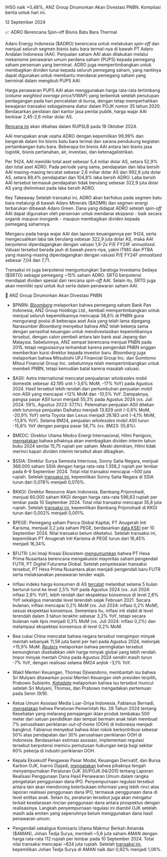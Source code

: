 IHSG naik +0,48%, ANZ Group Dirumorkan Akan Divestasi PNBN. Kompilasi berita untuk hari ini.

12 September 2024

📈 ADRO Berencana Spin-off Bisnis Batu Bara Thermal

Adaro Energy Indonesia ($ADRO) berencana untuk melakukan _spin-off_ dan menjual seluruh segmen bisnis batu bara termal-nya di bawah PT Adaro Andalan Indonesia (AAI). Penjualan saham AAI akan dilakukan melalui mekanisme penawaran umum perdana saham (PUPS) kepada pemegang saham perseroan yang berminat. ADRO juga mempertimbangkan untuk membagikan dividen tunai kepada seluruh pemegang saham, yang nantinya dapat digunakan untuk membantu mendanai pemegang saham yang berminat dalam mengikuti PUPS AAI.

Harga penawaran PUPS AAI akan menggunakan harga rata-rata tertimbang (_volume weighted average price_/VWAP) yang terbentuk setelah penutupan perdagangan pada hari pencatatan di bursa, dengan tetap memperhatikan kewajaran transaksi sebagaimana diatur dalam POJK nomor 35 tahun 2020. Berdasarkan penilaian dari kantor jasa penilai publik, harga wajar AAI berkisar 2,45-2,6 miliar dolar AS.

[Rencana ini](https://www.idx.co.id/StaticData/NewsAndAnnouncement/ANNOUNCEMENTSTOCK/From_EREP/202409/5a5c32beba_c36d23278a.pdf) akan dibahas dalam RUPSLB pada 18 Oktober 2024.

AAI merupakan anak usaha ADRO dengan kepemilikan 99,99% dan bergerak dalam lini bisnis batu bara termal dan sarana pendukung kegiatan pertambangan batu bara. Beberapa lini bisnis AAI antara lain bisnis jasa logistik, bisnis pertanahan, air, investasi, dan ketenagalistrikan.

Per 1H24, AAI memiliki total aset sebesar 5,4 miliar dolar AS, setara 52,9% dari total aset ADRO. Pada periode yang sama, pendapatan dan laba bersih AAI masing-masing tercatat sebesar 2,6 miliar dolar AS dan 992,8 juta dolar AS, setara 89,4% pendapatan dan 104,8% laba bersih ADRO. Laba bersih AAI tersebut termasuk pendapatan tidak berulang sebesar 322,9 juta dolar AS yang dieliminasi pada laba bersih ADRO.

Key Takeaway Setelah transaksi ini, ADRO akan berfokus pada segmen batu bara metalurgi di bawah Adaro Minerals ($ADMR) dan segmen energi terbarukan dibawah Adaro Green. Dana yang didapat ADRO setelah _spin-off_ AAI dapat digunakan oleh perseroan untuk mendanai ekspansi - baik secara organik maupun inorganik - maupun membagikan dividen kepada pemegang sahamnya.

Mengacu pada harga wajar AAI dan laporan keuangannya per 1H24, serta mengecualikan laba tak berulang sebesar 322,9 juta dolar AS, maka AAI berpotensi diperdagangkan dengan valuasi 1,8-2x P/E FY24F _annualized_. Valuasi tersebut berada jauh di bawah _peers_-nya, yakni ITMG dan PTBA yang masing-masing diperdagangkan dengan valuasi P/E FY24F _annualized_ sebesar 7,04 dan 7,71.

Transaksi ini juga berpotensi menguntungkan Saratoga Investama Sedaya ($SRTG) sebagai pemegang ~15% saham ADRO. SRTG berpotensi mendapat dividen spesial dari rencana _spin-off_ AAI. Selain itu, SRTG juga akan memiliki opsi untuk ikut serta dalam penawaran saham AAI.

💨 ANZ Group Dirumorkan Akan Divestasi PNBN

- $PNBN: _[Bloomberg](https://www.bloomberg.com/news/articles/2024-09-11/anz-is-said-to-revive-plan-to-sell-stake-in-jakarta-listed-bank-panin)_ melaporkan bahwa pemegang saham Bank Pan Indonesia, ANZ Group Holdings Ltd., kembali mempertimbangkan untuk menjual seluruh kepemilikannya mencapai 38,8% di PNBN guna mengurangi posisi di beberapa aset Asia yang telah lama dipegang. Narasumber _Bloomberg_ menyebut bahwa ANZ telah bekerja sama dengan penasihat keuangan untuk mendivestasikan kepemilikannya tersebut, dengan calon pembeli antara lain bank asal Jepang dan Malaysia. Sebelumnya, ANZ sempat berencana menjual PNBN pada 2015, tetapi negosiasinya terhambat karena pengendali PNBN enggan memberikan kursi direktur kepada investor baru. _Bloomberg_ juga melaporkan bahwa Mitsubishi UFJ Financial Group Inc. dan Sumitomo Mitsui Financial Group Inc. sebelumnya telah mempertimbangkan untuk membeli PNBN, tetapi kemudian batal karena masalah valuasi.
- $ASII: Astra International mencatat penjualanan _wholesales_ mobil domestik sebesar 42.195 unit (\-3,6% MoM, \-17% YoY) pada Agustus 2024. Hasil tersebut lebih rendah dari pertumbuhan penjualan mobil non-ASII yang mencapai +12% MoM dan -10,5% YoY. Dampaknya, pangsa pasar ASII turun menjadi 55,3% pada Agustus 2024 (vs. Juli 2024: 59%, Agustus 2023: 57,1%). Pelemahan penjualan ASII ditekan oleh turunnya penjualan Daihatsu menjadi 13.829 unit (-0,6% MoM, -20,9% YoY) serta Toyota dan Lexus menjadi 26.183 unit (-4,1% MoM, -13,8% YoY). Selama 8M24, penjualan _wholesales_ mobil ASII turun -15,8% YoY dengan pangsa pasar 56,7% (vs. 8M23: 55,8%).
- $MEDC: Direktur Utama Medco Energi Internasional, Hilmi Panigoro, [mengatakan](https://epaper.bisnis.com/epaper/detail/page/143823/) bahwa pihaknya akan membagikan dividen interim tahun buku 2024 senilai 15,75 rupiah per saham. Meski demikian, Hilmi tidak merinci kapan dividen interim tersebut akan dibagikan.
- $SSIA: Direktur Surya Semesta Internusa, Sonny Satia Negara, menjual 368.000 saham SSIA dengan harga rata-rata 1.358,2 rupiah per lembar pada 6-9 September 2024. Total nilai transaksi mencapai ~500 juta rupiah. Setelah [transaksi ini](https://www.idx.co.id/StaticData/NewsAndAnnouncement/ANNOUNCEMENTSTOCK/From_EREP/202409/6edc3690cd_18f22111f6.pdf), kepemilikan Sonny Satia Negara di SSIA turun dari 0,078% menjadi 0,070%.
- $KKGI: Direktur Resource Alam Indonesia, Bambang Prijonohadi, menjual 60.000 saham KKGI dengan harga rata-rata 596,63 rupiah per lembar pada 10 September 2024. Total nilai transaksi mencapai 35,8 juta rupiah. Setelah [transaksi ini](https://www.idx.co.id/StaticData/NewsAndAnnouncement/ANNOUNCEMENTSTOCK/From_EREP/202409/bffb55390c_e349a7a9fc.pdf), kepemilikan Bambang Prijonohadi di KKGI turun dari 0,002% menjadi 0,001%.
- $PEGE: Pemegang saham Panca Global Kapital, PT Anugerah Inti Karisma, menjual 3,2 juta saham PEGE, berdasarkan [data KSEI](https://www.idx.co.id/StaticData/NewsAndAnnouncement/ANNOUNCEMENTSTOCK/From_EREP/202409/e26c941960_e74177d829.pdf) per 10 September 2024. Nilai transaksi belum diketahui. Setelah transaksi ini, kepemilikan PT Anugerah Inti Karisma di PEGE turun dari 16,45% menjadi 16,34%.
- $FUTR: Lini Imaji Kreasi Ekosistem [mengumumkan](https://www.idx.co.id/StaticData/NewsAndAnnouncement/ANNOUNCEMENTSTOCK/From_EREP/202409/b3f8d2572c_5ab4cde4eb.pdf) bahwa PT Hexa Prima Nusantara berencana mengakuisisi mayoritas saham pengendali FUTR, PT Digital Futurama Global. Setelah penyelesaian transaksi tersebut, PT Hexa Prima Nusantara akan menjadi pengendali baru FUTR serta melaksanakan penawaran tender wajib.

- Inflasi indeks harga konsumen di AS [tercatat](https://www.bls.gov/news.release/cpi.nr0.htm) melambat selama 5 bulan berturut-turut ke level 2,5% YoY pada Agustus 2024 (vs. Juli 2024: inflasi 2,9% YoY), lebih rendah dari ekspektasi konsensus di level 2,6% YoY sekaligus menandai level terendah sejak Februari 2021. Secara bulanan, inflasi mencapai 0,2% MoM (vs. Juli 2024: inflasi 0,2% MoM), sesuai ekspektasi konsensus. Sementara itu, inflasi inti stabil di level terendah dalam 3 tahun terakhir sebesar 3,2% YoY, tetapi secara bulanan naik tipis menjadi 0,3% MoM (vs. Juli 2024: inflasi 0,2%) dan melampaui ekspektasi konsensus di level 0,2% MoM.
- Bea cukai China mencatat bahwa negara tersebut mengimpor minyak mentah sebanyak 11,56 juta barel per hari pada Agustus 2024, melonjak +15,9% MoM. _[Reuters](https://www.reuters.com/markets/commodities/chinas-crude-oil-imports-rebound-its-prices-not-consumption-russell-2024-09-12/)_ melaporkan bahwa peningkatan tersebut kemungkinan disebabkan oleh harga minyak global yang lebih rendah. Impor minyak mentah China pada Agustus 2024 sendiri masih turun -7% YoY, dengan realisasi selama 8M24 anjlok -3,1% YoY.
- Wakil Menteri Keuangan, Thomas Djiwandono, membantah isu bahwa Sri Mulyani ditawarkan posisi Menteri Keuangan oleh presiden terpilih, Prabowo Subianto. _[Katadata](https://katadata.co.id/finansial/makro/66e218bb611e5/wamenkeu-thomas-respons-kabar-sri-mulyani-jadi-menteri-keuangan-kabinet-prabowo)_ melaporkan bahwa isu tersebut muncul setelah Sri Mulyani, Thomas, dan Prabowo mengadakan pertemuan pada Senin (9/9).
- Ketua Umum Asosiasi Media Luar-Griya Indonesia, Fabianus Bernadi, [mengatakan](https://katadata.co.id/berita/industri/66e1793dd40b5/pp-kesehatan-berlaku-perusahaan-iklan-luring-mulai-gulung-tikar) bahwa Peraturan Pemerintah No. 28 Tahun 2024 tentang Kesehatan yang melarang pemajangan iklan produk tembakau 500 meter dari satuan pendidikan dan tempat bermain anak telah membuat 7% perusahaan periklanan _out-of-home_ (OOH) di Indonesia menjadi bangkrut. Fabianus menyebut bahwa iklan rokok berkontribusi sebesar 50% atas pendapatan dari 30% perusahaan periklanan OOH di Indonesia. Berdasarkan estimasi asosiasi, implementasi regulasi tersebut berpotensi memicu pemutusan hubungan kerja bagi sekitar 60% pekerja di industri periklanan OOH.
- Kepala Eksekutif Pengawas Pasar Modal, Keuangan Derivatif, dan Bursa Karbon OJK, Inarno Djajadi, [mengatakan](https://investasi.kontan.co.id/news/perketat-realisasi-penggunaan-dana-ipo-ojk-akan-merevisi-aturan) bahwa pihaknya tengah menyempurnakan Peraturan OJK 30/POJK.04/2015 tentang Laporan Realisasi Penggunaan Dana Hasil Penawaran Umum dalam rangka pengetatan penggunaan dana IPO. Penyempurnaan regulasi tersebut antara lain akan mendorong keterbukaan informasi yang lebih rinci atas laporan realisasi penggunaan dana IPO, termasuk penggunaan dana di level entitas anak. Selain itu, peraturan tersebut juga akan mengatur terkait keselarasan rincian penggunaan dana antara prospektus dengan realisasinya. Langkah penyempurnaan regulasi ini diambil OJK setelah masih ada emiten yang sepenuhnya belum menggunakan dana hasil penawaran umum.
- Pengendali sekaligus Komisaris Utama Makmur Berkah Amanda ($AMAN), Johan Tedja Surya, membeli ~5,6 juta saham AMAN dengan harga rata-rata 112 rupiah per lembar pada 10 September 2024. Total nilai transaksi mencapai ~624 juta rupiah. Setelah [transaksi ini](https://www.idx.co.id/StaticData/NewsAndAnnouncement/ANNOUNCEMENTSTOCK/From_EREP/202409/a062b04188_d6fec17145.pdf), kepemilikan Johan Tedja Surya di AMAN naik dari 0,92% menjadi 1,06%.
